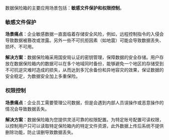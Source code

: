 数据保险箱的主要应用场景包括：**敏感文件保护和权限控制**。

### 敏感文件保护   
**场景痛点**：企业敏感数据一直面临着存储安全风险，例如，远程控制指令的入侵会导致数据被篡改或泄露。另外一些不可抗拒因素（如地震）可能会导致数据丢失、损坏、不可用。 

**解决方案**：数据保险箱采用国安局认证的密钥管理，保障数据的安全存储。用户存放在数据保险箱内的数据可以在多个地域同时备份，能够避免一个地区的存储受到不可抗逆灾难时造成的损失，从而达到多冗余备份和异地容灾的效果，保证数据的安全稳定，为数据安全加上多重保险。 

### 权限控制
**场景痛点**：企业员工需要管理公司数据，但是会遇到内部人员误操作或恶意操作的情况会导致数据丢失。

**解决方案**：数据保险箱为您提供灵活可靠的权限配置。为特定账号配置可读权限，以控制用户只可以读取特定保险箱内的特定文件资源，此外数据上传后系统不提供删除功能，防止误删导致数据丢失。
